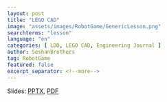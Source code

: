 ```yaml
---
layout: post
title: "LEGO CAD"
image: "assets/images/RobotGame/GenericLesson.png"
searchterms: "lesson"
language: "en"
categories: [ LDD, LEGO CAD, Engineering Journal ]
author: SeshanBrothers
tag: RobotGame
featured: false
excerpt_separator: <!--more-->
---
```




Slides:
<a href="/translations/en-us/RobotGame/LEGOCAD.pptx">PPTX</a>,
<a href="/translations/en-us/RobotGame/LEGOCAD.pdf">PDF </a>
<!--more-->
